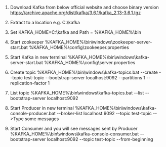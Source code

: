 1. Download Kafka from below official website and choose binary version
https://archive.apache.org/dist/kafka/3.6.1/kafka_2.13-3.6.1.tgz

2. Extract to a location
e.g. C:\kafka

3. Set KAFKA_HOME=C:\kafka and Path = %KAFKA_HOME%\bin

4. Start zookeeper
   %KAFKA_HOME%\bin\windows\zookeeper-server-start.bat %KAFKA_HOME%\config\zookeeper.properties

5. Start Kafka in new terminal
   %KAFKA_HOME%\bin\windows\kafka-server-start.bat %KAFKA_HOME%\config\server.properties

6. Create topic
   %KAFKA_HOME%\bin\windows\kafka-topics.bat --create --topic test-topic --bootstrap-server localhost:9092 --partitions 1 --replication-factor 1

7. List topic
   %KAFKA_HOME%\bin\windows\kafka-topics.bat --list --bootstrap-server localhost:9092

8. Start Producer in new terminal
   %KAFKA_HOME%\bin\windows\kafka-console-producer.bat --broker-list localhost:9092 --topic test-topic
   -->Type some messages

9. Start Consumer and you will see messages sent by Producer
   %KAFKA_HOME%\bin\windows\kafka-console-consumer.bat --bootstrap-server localhost:9092 --topic test-topic --from-beginning




